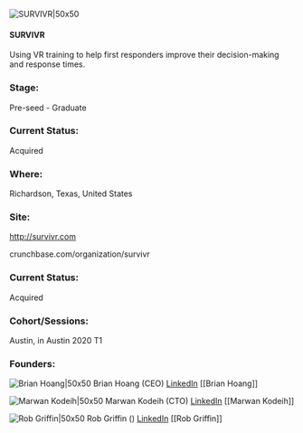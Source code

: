 

![SURVIVR|50x50](https://apimg.techstars.com/connect/images/image_files/5ddd888a34a60d5017000006/original/SurviVR_Square_Logo.png)

#### SURVIVR
Using VR training to help first responders improve their decision-making and response times.

### Stage: 
Pre-seed - Graduate 

### Current Status: 
Acquired

### Where:
Richardson, Texas, United States

### Site:
http://survivr.com



crunchbase.com/organization/survivr

### Current Status: 
Acquired

### Cohort/Sessions: 
Austin, in Austin 2020 T1

### Founders: 

![Brian Hoang|50x50](https://apimg.techstars.com/connect/images/image_files/5ddd83d734a60d5017000004/original/Brian_Hoang_Headshot.jpg) Brian Hoang (CEO) [LinkedIn](https://linkedin.com/in/brianqhoang) [[Brian Hoang]]

![Marwan Kodeih|50x50](https://apimg.techstars.com/connect/images/image_files/629796f1db2d3c0008d65047/original/portrait.jpg) Marwan Kodeih (CTO) [LinkedIn](https://linkedin.com/in/marwan-kodeih-a8bb69b6) [[Marwan Kodeih]]

![Rob Griffin|50x50]() Rob Griffin () [LinkedIn](https://) [[Rob Griffin]]



